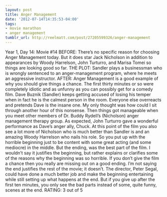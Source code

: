 ```yaml
---
layout: post
title: Anger Management
date: '2012-07-14T14:35:53-04:00'
tags:
- movie marathon
- anger management
tumblr_url: http://reelmatt.com/post/27205599326/anger-management
---
```

Year 1, Day 14: Movie #14
BEFORE: There’s no specific reason for choosing Anger Management today. But it does star Jack Nicholson in addition to appearances by Woody Harrelson, John Turturro, and Marisa Tomei so things are looking good so far.
THE PLOT: Sandler plays a businessman who is wrongly sentenced to an anger-management program, where he meets an aggressive instructor.
AFTER: Anger Management is a good example of why you should give things a chance. The first thirty minutes or so were completely idiotic and as unfunny as you can possibly get for a comedy film. Dave Buznik (Sandler) keeps getting accused of losing his temper when in fact he is the calmest person in the room. Everyone else overreacts and pretends Dave is the insane one. My only thought was how could I sit through another hour of this nonsense.
Then things got manageable when you meet other members of Dr. Buddy Rydell’s (Nicholson) anger management therapy group. As expected, John Turturro gave a wonderful performance as Dave’s anger ally, Chuck. At this point of the film you also see a lot more of Nicholson who is much better than Sandler is and an amazing Woody Harrelson who nails his role.
So you put up with the horrible beginning just to be content with some great acting (and some mediocre) in the middle. But the ending, was the best part of the film. I wouldn’t say it justifies the beginning, but rather explains or clarifies some of the reasons why the beginning was so horrible. If you don’t give the film a chance then you really are missing out on a good ending. I’m not saying the end justifies the rest of the movie; it doesn’t. The director, Peter Segal, could have done a much better job and make the beginning entertaining while still setting up what happens at the end. But if you give up after the first ten minutes, you only see the bad parts instead of some, quite funny, scenes at the end.
RATING: 3 out of 5
